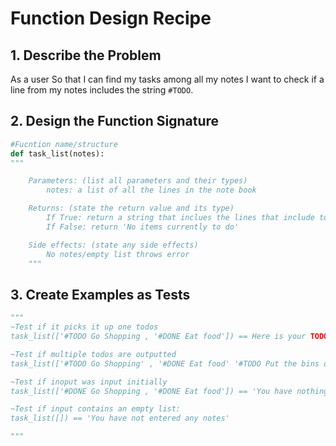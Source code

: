# Function Design Recipe

## 1. Describe the Problem
As a user
So that I can find my tasks among all my notes
I want to check if a line from my notes includes the string `#TODO`.

## 2. Design the Function Signature

```python
#Fucntion name/structure 
def task_list(notes): 
"""

    Parameters: (list all parameters and their types)
        notes: a list of all the lines in the note book 

    Returns: (state the return value and its type)
        If True: return a string that inclues the lines that include todo 
        If False: return 'No items currently to do'

    Side effects: (state any side effects)
        No notes/empty list throws error 
    """
```
## 3. Create Examples as Tests

```python
"""
~Test if it picks it up one todos 
task_list(['#TODO Go Shopping , '#DONE Eat food']) == Here is your TODO list, you have 1 task: #TODO Go Shopping'

~Test if multiple todos are outputted 
task_list(['#TODO Go Shopping' , '#DONE Eat food' '#TODO Put the bins out', '#DONE Go for a walk' , ' #TODO Go to the gym']) == 'Here is your TODO list, you have 3 tasks TODO: #TODO Go Shopping', #TODO Put the bins out, #TODO Go to the gym'.

~Test if inoput was input initially 
task_list(['#DONE Go Shopping , '#DONE Eat food']) == 'You have nothing TODO. Enjoy your free time!'

~Test if input contains an empty list:
task_list([]) == 'You have not entered any notes'

"""
```